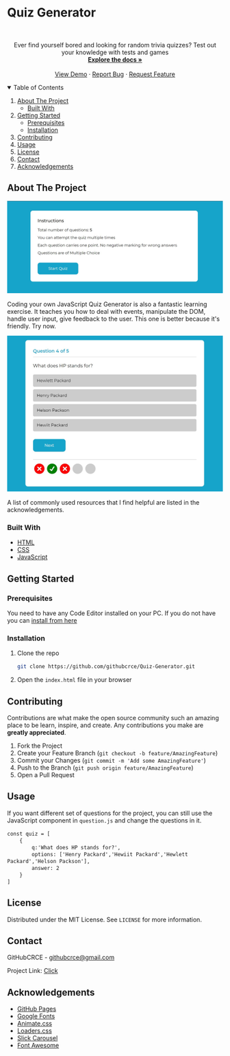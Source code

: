 # Quiz Generator

<!-- PROJECT LOGO -->
<br />
<p align="center">
  <a href="https://github.com/warrenferns/Emotion-Based-Music-Player">
  </a>
  <p align="center">
    Ever find yourself bored and looking for random trivia quizzes? Test out your knowledge with tests and games
    <br />
    <a href="https://github.com/githubcrce/Quiz-Generator/"><strong>Explore the docs »</strong></a>
    <br />
    <br />
    <a href="https://githubcrce.github.io/Quiz-Generator/">View Demo</a>
    ·
    <a href="https://github.com/githubcrce/Quiz-Generator/issues/new/choose">Report Bug</a>
    ·
    <a href="https://github.com/githubcrce/Quiz-Generator/issues/new/choose">Request Feature</a>
  </p>
</p>



<!-- TABLE OF CONTENTS -->
<details open="open">
  <summary>Table of Contents</summary>
  <ol>
    <li>
      <a href="#about-the-project">About The Project</a>
      <ul>
        <li><a href="#built-with">Built With</a></li>
      </ul>
    </li>
    <li>
      <a href="#getting-started">Getting Started</a>
      <ul>
        <li><a href="#prerequisites">Prerequisites</a></li>
        <li><a href="#installation">Installation</a></li>
      </ul>
    </li>
    <li><a href="#contributing">Contributing</a></li>
    <li><a href="#usage">Usage</a></li>
    <li><a href="#license">License</a></li>
    <li><a href="#contact">Contact</a></li>
    <li><a href="#acknowledgements">Acknowledgements</a></li>
  </ol>
</details>



<!-- ABOUT THE PROJECT -->
## About The Project

[![Screen Shot][product-screenshot-1]](https://github.com/githubcrce/Quiz-Generator)

Coding your own JavaScript Quiz Generator is also a fantastic learning exercise. It teaches you how to deal with events, manipulate the DOM, handle user input, give feedback to the user. This one is better because it's friendly. Try now.

[![Screen Shot][product-screenshot-2]](https://github.com/githubcrce/Quiz-Generator)

A list of commonly used resources that I find helpful are listed in the acknowledgements.

### Built With

* [HTML](https://html.com/)
* [CSS](https://css-tricks.com/)
* [JavaScript](https://www.javascript.com/)


<!-- GETTING STARTED -->
## Getting Started

### Prerequisites

You need to have any Code Editor installed on your PC. If you do not have you can [install from here](https://code.visualstudio.com/download)

### Installation

1. Clone the repo
   ```sh
   git clone https://github.com/githubcrce/Quiz-Generator.git
   ```
2. Open the `index.html` file in your browser



<!-- CONTRIBUTING -->
## Contributing

Contributions are what make the open source community such an amazing place to be learn, inspire, and create. Any contributions you make are **greatly appreciated**.

1. Fork the Project
2. Create your Feature Branch (`git checkout -b feature/AmazingFeature`)
3. Commit your Changes (`git commit -m 'Add some AmazingFeature'`)
4. Push to the Branch (`git push origin feature/AmazingFeature`)
5. Open a Pull Request


## Usage

If you want different set of questions for the project, you can still use the JavaScript component in `question.js` and change the questions in it. 

```
const quiz = [
    {
        q:'What does HP stands for?',
        options: ['Henry Packard','Hewiit Packard','Hewlett Packard','Helson Packson'],
        answer: 2
    }
]
```

<!-- LICENSE -->
## License

Distributed under the MIT License. See `LICENSE` for more information.



<!-- CONTACT -->
## Contact

GitHubCRCE - githubcrce@gmail.com

Project Link: [Click](https://githubcrce.github.io/Quiz-Generator/)



<!-- ACKNOWLEDGEMENTS -->
## Acknowledgements

* [GitHub Pages](https://pages.github.com)
* [Google Fonts](https://fonts.google.com/)
* [Animate.css](https://daneden.github.io/animate.css)
* [Loaders.css](https://connoratherton.com/loaders)
* [Slick Carousel](https://kenwheeler.github.io/slick)
* [Font Awesome](https://fontawesome.com)

[product-screenshot-1]: screens/home-screen.jpg
[product-screenshot-2]: screens/quiz-screen.jpg
